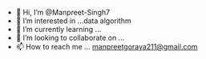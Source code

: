 - 👋 Hi, I’m @Manpreet-Singh7
- 👀 I’m interested in ...data algorithm
- 🌱 I’m currently learning ...
- 💞️ I’m looking to collaborate on ...
- 📫 How to reach me ... manpreetgoraya211@gmail.com

<!---
Manpreet-Singh7/Manpreet-Singh7 is a ✨ special ✨ repository because its `README.md` (this file) appears on your GitHub profile.
You can click the Preview link to take a look at your changes.
--->
